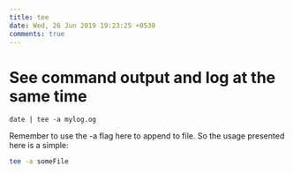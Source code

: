 ```yaml
---
title: tee
date: Wed, 26 Jun 2019 19:23:25 +0530
comments: true
---
```


# See command output and log at the same time

```
date | tee -a mylog.og
```

Remember to use the -a flag here to append to file. So the usage presented here is a
simple:

```sh
tee -a someFile
```
